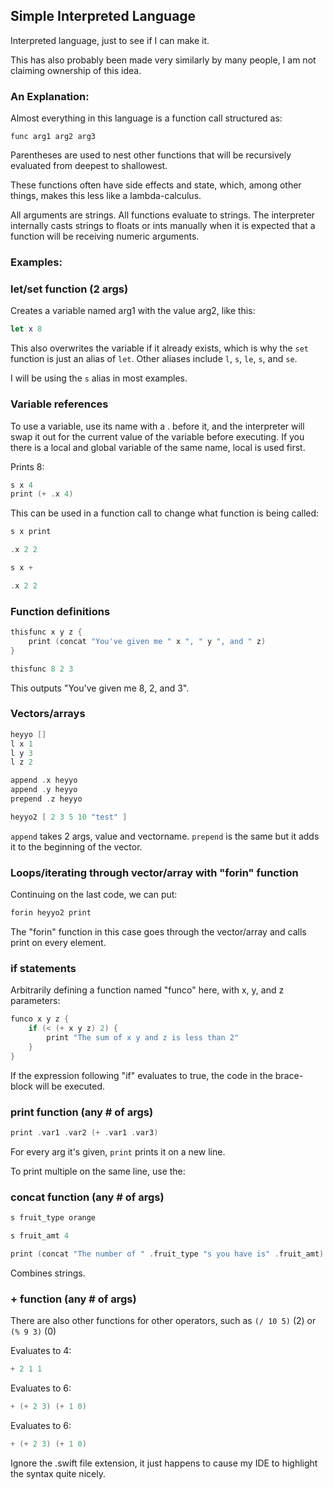 ## Simple Interpreted Language 

Interpreted language, just to see if I can make it.

This has also probably been made very similarly by many people, I am not claiming ownership of this idea.

### An Explanation:

Almost everything in this language is a function call structured as:

`func arg1 arg2 arg3`

Parentheses are used to nest other functions that will be recursively evaluated from deepest to shallowest.

These functions often have side effects and state, which, among other things, makes this less like a lambda-calculus.

All arguments are strings. All functions evaluate to strings. The interpreter internally casts strings to floats or ints manually when it is expected that a function will be receiving numeric arguments.

### Examples: 

### let/set function (2 args)

Creates a variable named arg1 with the value arg2, like this: 
```swift
let x 8
```

This also overwrites the variable if it already exists, which is why the `set` function is just an alias of `let`. Other aliases include `l`, `s`, `le`, `s`, and `se`.

I will be using the `s` alias in most examples.

### Variable references

To use a variable, use its name with a . before it, and the interpreter will swap it out for the current value of the variable before executing. If you there is a local and global variable of the same name, local is used first.

Prints 8: 

```swift
s x 4
print (+ .x 4)
```

This can be used in a function call to change what function is being called:

```swift
s x print

.x 2 2 

s x +

.x 2 2
``` 

### Function definitions

```swift
thisfunc x y z {
    print (concat "You've given me " x ", " y ", and " z)
}

thisfunc 8 2 3

```

This outputs "You've given me 8, 2, and 3".

### Vectors/arrays

```swift
heyyo []
l x 1
l y 3
l z 2

append .x heyyo
append .y heyyo
prepend .z heyyo

heyyo2 [ 2 3 5 10 "test" ]
```

`append` takes 2 args, value and vectorname. `prepend` is the same but it adds it to the beginning of the vector.

### Loops/iterating through vector/array with "forin" function

Continuing on the last code, we can put:

```swift
forin heyyo2 print
```

The "forin" function in this case goes through the vector/array and calls print on every element.

### if statements

Arbitrarily defining a function named "funco" here, with x, y, and z parameters:

```swift
funco x y z {
    if (< (+ x y z) 2) {
        print "The sum of x y and z is less than 2"
    }
}
```

If the expression following "if" evaluates to true, the code in the brace-block will be executed.

### print function (any # of args)

```swift
print .var1 .var2 (+ .var1 .var3)
```

For every arg it's given, `print` prints it on a new line.

To print multiple on the same line, use the:

### concat function (any # of args)

```swift
s fruit_type orange

s fruit_amt 4

print (concat "The number of " .fruit_type "s you have is" .fruit_amt)
```

Combines strings.

### + function (any # of args)

There are also other functions for other operators, such as `(/ 10 5)` (2) or `(% 9 3)` (0)

Evaluates to 4: 

```swift
+ 2 1 1
```

Evaluates to 6: 

```swift
+ (+ 2 3) (+ 1 0)
```

Evaluates to 6: 

```swift
+ (+ 2 3) (+ 1 0)
```

Ignore the .swift file extension, it just happens to cause my IDE to highlight the syntax quite nicely.